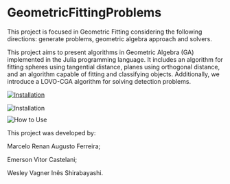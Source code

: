 # GeometricFittingProblems
This project is focused in Geometric Fitting considering the following directions: generate problems, geometric algebra approach and solvers.

This project aims to present algorithms in Geometric Algebra (GA) implemented in the Julia programming language. It includes an algorithm for fitting spheres using tangential distance, planes using orthogonal distance, and an algorithm capable of fitting and classifying objects. Additionally, we introduce a LOVO-CGA algorithm for solving detection problems.

[![Installation](https://img.shields.io/badge/Installation-blue?style=for-the-badge)](Installation.md)


<div style="display: flex; flex-direction: column; align-items: flex-start; gap: 10px;">

<a href="instalacao.md" target="_blank" style="text-decoration: none;">
  <img src="https://img.shields.io/badge/Installation-blue?style=for-the-badge" alt="Installation">
</a>

<a href="how_to_use.md" target="_blank" style="text-decoration: none;">
  <img src="https://img.shields.io/badge/How%20to%20Use-green?style=for-the-badge" alt="How to Use">
</a>

</div>

This project was developed by:

Marcelo Renan Augusto Ferreira;

Emerson Vitor Castelani;

Wesley Vagner Inês Shirabayashi.